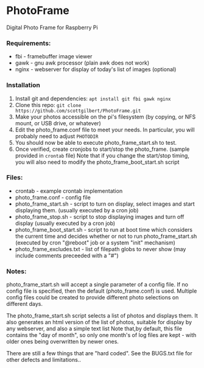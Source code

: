 PhotoFrame
==========

Digital Photo Frame for Raspberry Pi

### Requirements:
- fbi - framebuffer image viewer  
- gawk - gnu awk processor (plain awk does not work)
- nginx - webserver for display of today's list of images (optional)

### Installation
 1. Install git and dependencies:  `apt install git fbi gawk nginx`
 1. Clone this repo: `git clone https://github.com/scottgilbert/PhotoFrame.git`
 1. Make your photos accessible on the pi's filesystem (by copying, or NFS mount, or USB drive, or whatever)
 1. Edit the photo_frame.conf file to meet your needs.  In particular, you will probably need to adjust `PHOTODIR`
 1. You should now be able to execute photo_frame_start.sh to test.
 1. Once verified, create cronjobs to start/stop the photo_frame. (sample provided in `crontab` file)
    Note that if you change the start/stop timing, you will also need to modify the photo_frame_boot_start.sh script

### Files:
- crontab - example crontab implementation  
- photo_frame.conf - config file 
- photo_frame_start.sh  - script to turn on display, select images and start displaying them. (usually executed by a cron job)
- photo_frame_stop.sh - script to stop displaying images and turn off display (usually executed by a cron job) 
- photo_frame_boot_start.sh - script to run at boot time which considers the current time and decides whether or not to run photo_frame_start.sh  (executed by cron "@reboot" job or a system "init" mechanism)
- photo_frame_excludes.txt - list of filepath globs to never show (may include comments preceeded with a "#")  

### Notes:
photo_frame_start.sh will accept a single parameter of a config file.  If no config file is specified, then the default (photo_frame.conf) is used.  Multiple config files could be created to provide different photo selections on different days.

The photo_frame_start.sh script selects a list of photos and displays them.  It also generates an html version of the list of photos, suitable for display by any webserver, and also a simple text list Note that,by default, this file contains the "day of month", so only one month's of log files are kept - with older ones being overwritten by newer ones.

There are still a few things that are "hard coded". See the BUGS.txt file for other defects and limitations..
